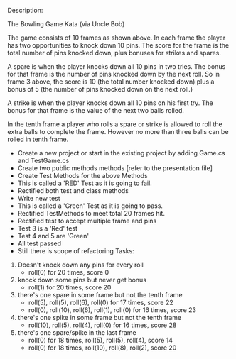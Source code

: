 Description:

The Bowling Game Kata (via Uncle Bob)

The game consists of 10 frames as shown above.  In each frame the player has
two opportunities to knock down 10 pins.  The score for the frame is the total
number of pins knocked down, plus bonuses for strikes and spares.

A spare is when the player knocks down all 10 pins in two tries.  The bonus for
that frame is the number of pins knocked down by the next roll.  So in frame 3
above, the score is 10 (the total number knocked down) plus a bonus of 5 (the
number of pins knocked down on the next roll.)

A strike is when the player knocks down all 10 pins on his first try.  The bonus
for that frame is the value of the next two balls rolled.

In the tenth frame a player who rolls a spare or strike is allowed to roll the extra
balls to complete the frame.  However no more than three balls can be rolled in
tenth frame.

- Create a new project or start in the existing project by adding Game.cs and TestGame.cs
- Create two public methods methods [refer to the presentation file]
- Create Test Methods for the above Methods
- This is called a 'RED' Test as it is going to fail.
- Rectified both test and class methods
- Write new test
- This is called a 'Green' Test as it is going to pass.
- Rectified TestMethods to meet total 20 frames hit.
- Rectified test to accept multiple frame and pins
- Test 3 is a 'Red' test
- Test 4 and 5 are 'Green'
- All test passed
- Still there is scope of refactoring
Tasks:

1. Doesn't knock down any pins for every roll
    * roll(0) for 20 times, score 0
2. knock down some pins but never get bonus
    * roll(1) for 20 times, score 20
3. there's one spare in some frame but not the tenth frame
    * roll(5), roll(5), roll(6), roll(0) for 17 times, score 22
    * roll(0), roll(10), roll(6), roll(1), roll(0) for 16 times, score 23 
4. there's one spike in some frame but not the tenth frame
    * roll(10), roll(5), roll(4), roll(0) for 16 times, score 28
5. there's one spare/spike in the last frame
    * roll(0) for 18 times, roll(5), roll(5), roll(4), score 14
    * roll(0) for 18 times, roll(10), roll(8), roll(2), score 20
